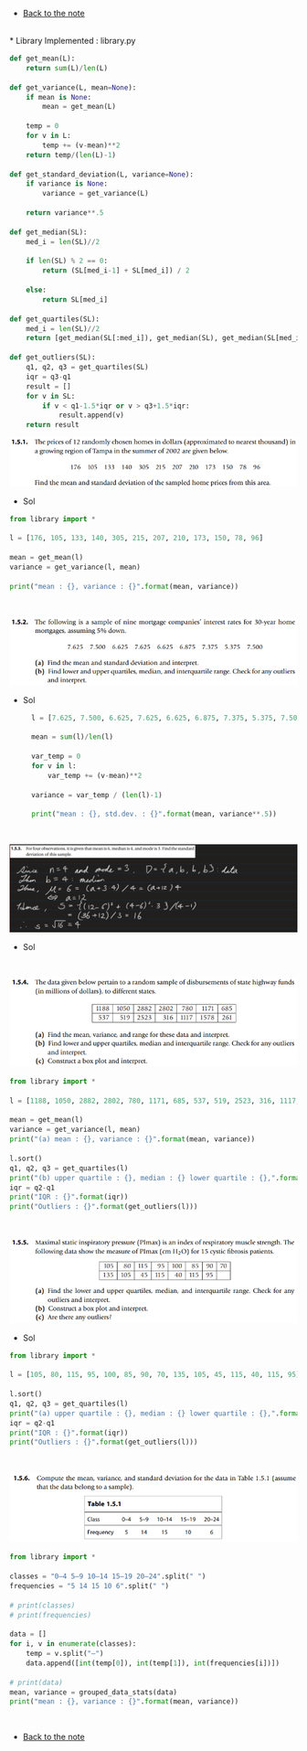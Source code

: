 * [Back to the note](../note.md)

<br>
* Library Implemented : library.py
  
```python
def get_mean(L):
    return sum(L)/len(L)

def get_variance(L, mean=None):
    if mean is None:
        mean = get_mean(L)

    temp = 0
    for v in L:
        temp += (v-mean)**2
    return temp/(len(L)-1)

def get_standard_deviation(L, variance=None):
    if variance is None:
        variance = get_variance(L)

    return variance**.5

def get_median(SL):
    med_i = len(SL)//2

    if len(SL) % 2 == 0:
        return (SL[med_i-1] + SL[med_i]) / 2
    
    else:
        return SL[med_i]

def get_quartiles(SL):
    med_i = len(SL)//2
    return [get_median(SL[:med_i]), get_median(SL), get_median(SL[med_i:])]

def get_outliers(SL):
    q1, q2, q3 = get_quartiles(SL)
    iqr = q3-q1
    result = []
    for v in SL:
        if v < q1-1.5*iqr or v > q3+1.5*iqr:
            result.append(v)
    return result
```


![](images/../../images/ex01_05_001.png)
* Sol
```python
from library import *

l = [176, 105, 133, 140, 305, 215, 207, 210, 173, 150, 78, 96]

mean = get_mean(l)
variance = get_variance(l, mean)

print("mean : {}, variance : {}".format(mean, variance))
```

<br>

![](images/../../images/ex01_05_002.png)
* Sol
  ```python
    l = [7.625, 7.500, 6.625, 7.625, 6.625, 6.875, 7.375, 5.375, 7.500]

    mean = sum(l)/len(l)

    var_temp = 0
    for v in l:
        var_temp += (v-mean)**2

    variance = var_temp / (len(l)-1)

    print("mean : {}, std.dev. : {}".format(mean, variance**.5))
  ```

<br>

![](images/../../images/ex01_05_003.png)
* Sol

<br>

![](images/../../images/ex01_05_004.png)
```python
from library import *

l = [1188, 1050, 2882, 2802, 780, 1171, 685, 537, 519, 2523, 316, 1117, 1578, 261]

mean = get_mean(l) 
variance = get_variance(l, mean)
print("(a) mean : {}, variance : {}".format(mean, variance))

l.sort()
q1, q2, q3 = get_quartiles(l)
print("(b) upper quartile : {}, median : {} lower quartile : {},".format(q1, q2, q3))
iqr = q2-q1
print("IQR : {}".format(iqr))
print("Outliers : {}".format(get_outliers(l)))
```

<br>

![](images/../../images/ex01_05_005.png)
* Sol
```python
from library import *

l = [105, 80, 115, 95, 100, 85, 90, 70, 135, 105, 45, 115, 40, 115, 95]

l.sort()
q1, q2, q3 = get_quartiles(l)
print("(a) upper quartile : {}, median : {} lower quartile : {},".format(q1, q2, q3))
iqr = q2-q1
print("IQR : {}".format(iqr))
print("Outliers : {}".format(get_outliers(l)))

```

<br>

![](images/../../images/ex01_05_006.png)
```python
from library import *

classes = "0–4 5–9 10–14 15–19 20–24".split(" ")
frequencies = "5 14 15 10 6".split(" ")

# print(classes)
# print(frequencies)

data = []
for i, v in enumerate(classes):
    temp = v.split("–")
    data.append([int(temp[0]), int(temp[1]), int(frequencies[i])])

# print(data)
mean, variance = grouped_data_stats(data)
print("mean : {}, variance : {}".format(mean, variance))

```




<br>

* [Back to the note](../note.md)